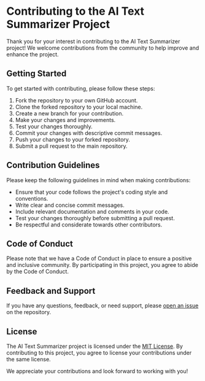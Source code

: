 # Contributing to the AI Text Summarizer Project

Thank you for your interest in contributing to the AI Text Summarizer project! We welcome contributions from the community to help improve and enhance the project.

## Getting Started

To get started with contributing, please follow these steps:

1. Fork the repository to your own GitHub account.
2. Clone the forked repository to your local machine.
3. Create a new branch for your contribution.
4. Make your changes and improvements.
5. Test your changes thoroughly.
6. Commit your changes with descriptive commit messages.
7. Push your changes to your forked repository.
8. Submit a pull request to the main repository.

## Contribution Guidelines

Please keep the following guidelines in mind when making contributions:

- Ensure that your code follows the project's coding style and conventions.
- Write clear and concise commit messages.
- Include relevant documentation and comments in your code.
- Test your changes thoroughly before submitting a pull request.
- Be respectful and considerate towards other contributors.

## Code of Conduct

Please note that we have a Code of Conduct in place to ensure a positive and inclusive community. By participating in this project, you agree to abide by the Code of Conduct.

## Feedback and Support

If you have any questions, feedback, or need support, please [open an issue](https://github.com/genie360s/postman-course-ai-text-summarizer/issues) on the repository.

## License

The AI Text Summarizer project is licensed under the [MIT License](https://opensource.org/licenses/MIT). By contributing to this project, you agree to license your contributions under the same license.

We appreciate your contributions and look forward to working with you!
